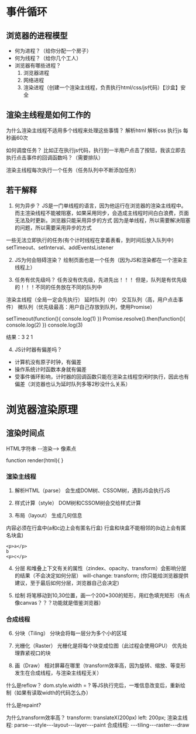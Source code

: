 # 事件循环
## 浏览器的进程模型
* 何为进程？（给你分配一个房子）
* 何为线程？（给你几个工人）
* 浏览器有哪些进程？
    1. 浏览器进程
    2. 网络进程
    3. 渲染进程（创建一个渲染主线程，负责执行html/css/js代码）【沙盒】安全

## 渲染主线程是如何工作的
为什么渲染主线程不适用多个线程来处理这些事情？
解析html
解析css
执行js
每秒画60次

如何调度任务？
比如正在执行js代码，执行到一半用户点击了按钮，我该立即去执行点击事件的回调函数吗？（需要排队）

渲染主线程每次执行一个任务（任务队列中不断添加任务）

## 若干解释
1. 何为异步？
JS是一门单线程的语言，因为他运行在浏览器的渲染主线程中。而主渲染线程不能被阻塞，如果采用同步，会造成主线程时间白白浪费，页面无法及时更新。浏览器只能采用异步的方式
因为是单线程，所以需要解决阻塞的问题，所以需要采用异步的方式

一些无法立即执行的任务(有个计时线程在拿着表看，到时间后放入队列中)
setTimeout、setInterval、addEventsListener

2. JS为何会阻碍渲染？
绘制页面也是一个任务（因为JS和渲染都在一个渲染主线程上）

3. 任务有优先级吗？
任务没有优先级，先进先出！！！
但是，队列是有优先级的！！！不同的任务放在不同的队列中

渲染主线程（全局一定会先执行）
延时队列（中）
交互队列（高，用户点击事件）
微队列（优先级最高：用户自己存放到队列，使用Promise）

setTimeout(function(){
    console.log(1)
})
Promise.resolve().then(function(){
    console.log(2)
})
console.log(3)

结果：3 2 1

4. JS计时器有偏差吗？
* 计算机没有原子时钟，有偏差
* 操作系统计时函数本身就有偏差
* 受事件循环影响，计时器的回调函数只能在渲染主线程空闲时执行，因此也有偏差（浏览器也认为延时队列多等2秒没什么关系）



# 浏览器渲染原理
## 渲染时间点
HTML字符串 --渲染--> 像素点

function render(html){
    <!-- 第一行：第一个像素点，第二个像素点 -->
    <!-- 第二行... -->
}

### 渲染主线程
1. 解析HTML（parse）
会生成DOM树、CSSOM树，遇到JS会执行JS

2. 样式计算（style）
DOM树和CSSOM树会交给样式计算

3. 布局（layout）
生成几何信息

内容必须在行盒中(a和c边上会有匿名行盒)
行盒和块盒不能相邻的(b边上会有匿名块盒)
```
<p>a</p>
b
<p>c</p>
```

4. 分层
和堆叠上下文有关的属性（zindex、opacity、transform）会影响分层的结果（不会决定如何分层）
will-change: transform; (你只能给浏览器提供建议，至于最后如何分层，浏览器自己会决定)

5. 绘制
将笔移动到10,30位置，画一个200*300的矩形，用红色填充矩形（有点像canvas？？？功能就是借鉴浏览器）

### 合成线程
6. 分块（Tiling）
分块会将每一层分为多个小的区域

7. 光栅化（Raster）
光栅化是将每个块变成位图（此过程会使用GPU）
优先处理靠紧视口的块

8. 画（Draw）
相对屏幕在哪里（transform效率高，因为旋转、缩放、等变形发生在合成线程，与渲染主线程无关）

什么是reflow？
dom.style.width = ?
等JS执行完后，一堆信息改变后，重新绘制（如果有读取width的代码怎么办）

什么是repaint?

为什么transform效率高？
transform: translateX(200px)
left: 200px;
渲染主线程: parse---style---layout---layer---paint
合成线程:                                         ---tiling---raster---draw